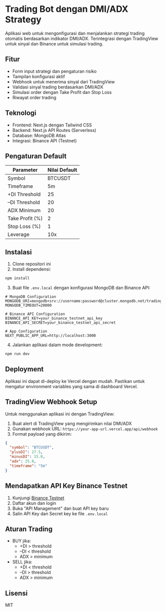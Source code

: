# Trading Bot dengan DMI/ADX Strategy

Aplikasi web untuk mengonfigurasi dan menjalankan strategi trading otomatis berdasarkan indikator DMI/ADX. Terintegrasi dengan TradingView untuk sinyal dan Binance untuk simulasi trading.

## Fitur

- Form input strategi dan pengaturan risiko
- Tampilan konfigurasi aktif
- Webhook untuk menerima sinyal dari TradingView
- Validasi sinyal trading berdasarkan DMI/ADX
- Simulasi order dengan Take Profit dan Stop Loss
- Riwayat order trading

## Teknologi

- Frontend: Next.js dengan Tailwind CSS
- Backend: Next.js API Routes (Serverless)
- Database: MongoDB Atlas
- Integrasi: Binance API (Testnet)

## Pengaturan Default

| Parameter | Nilai Default |
|-----------|---------------|
| Symbol | BTCUSDT |
| Timeframe | 5m |
| +DI Threshold | 25 |
| –DI Threshold | 20 |
| ADX Minimum | 20 |
| Take Profit (%) | 2 |
| Stop Loss (%) | 1 |
| Leverage | 10x |

## Instalasi

1. Clone repositori ini
2. Install dependensi:

```bash
npm install
```

3. Buat file `.env.local` dengan konfigurasi MongoDB dan Binance API:

```
# MongoDB Configuration
MONGODB_URI=mongodb+srv://username:password@cluster.mongodb.net/trading_bot
MONGODB_TIMEOUT=20000

# Binance API Configuration
BINANCE_API_KEY=your_binance_testnet_api_key
BINANCE_API_SECRET=your_binance_testnet_api_secret

# App Configuration
NEXT_PUBLIC_APP_URL=http://localhost:3000
```

4. Jalankan aplikasi dalam mode development:

```bash
npm run dev
```

## Deployment

Aplikasi ini dapat di-deploy ke Vercel dengan mudah. Pastikan untuk mengatur environment variables yang sama di dashboard Vercel.

## TradingView Webhook Setup

Untuk menggunakan aplikasi ini dengan TradingView:

1. Buat alert di TradingView yang mengirimkan nilai DMI/ADX
2. Gunakan webhook URL: `https://your-app-url.vercel.app/api/webhook`
3. Format payload yang dikirim:

```json
{
  "symbol": "BTCUSDT",
  "plusDI": 27.5,
  "minusDI": 15.0,
  "adx": 25.0,
  "timeframe": "5m"
}
```

## Mendapatkan API Key Binance Testnet

1. Kunjungi [Binance Testnet](https://testnet.binancefuture.com/)
2. Daftar akun dan login
3. Buka "API Management" dan buat API key baru
4. Salin API Key dan Secret key ke file `.env.local`

## Aturan Trading

- BUY jika:
  - +DI > threshold
  - –DI < threshold
  - ADX > minimum
- SELL jika:
  - +DI < threshold
  - –DI > threshold
  - ADX > minimum

## Lisensi

MIT
